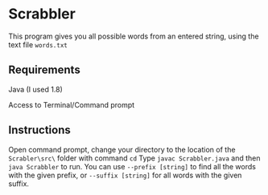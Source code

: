 # Scrabbler
This program gives you all possible words from an entered string, using the text file ```words.txt```
## Requirements 
Java (I used 1.8)

Access to Terminal/Command prompt
## Instructions
Open command prompt, change your directory to the location of the ```Scrabler\src\``` folder with command ```cd```
Type ```javac Scrabbler.java``` and then ```java Scrabbler``` to run.
You can use ```--prefix [string]``` to find all the words with the given prefix, or ```--suffix [string]``` for all words with the given suffix.
